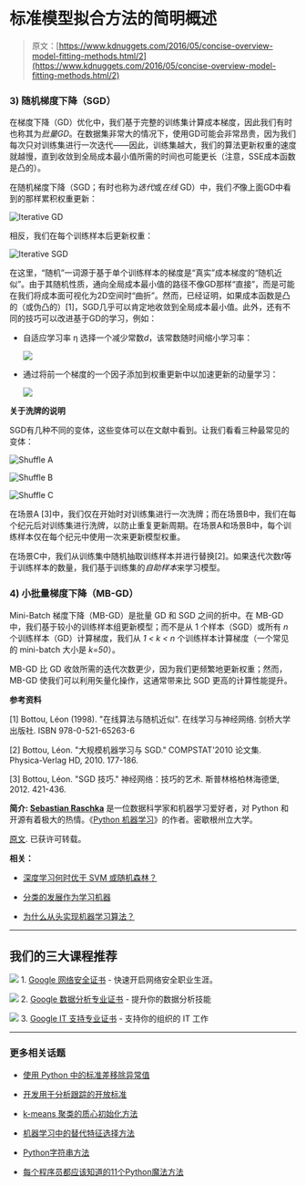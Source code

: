 # 标准模型拟合方法的简明概述

> 原文：[https://www.kdnuggets.com/2016/05/concise-overview-model-fitting-methods.html/2](https://www.kdnuggets.com/2016/05/concise-overview-model-fitting-methods.html/2)

### 3) 随机梯度下降（SGD）

在梯度下降（GD）优化中，我们基于完整的训练集计算成本梯度，因此我们有时也称其为*批量GD*。在数据集非常大的情况下，使用GD可能会非常昂贵，因为我们每次只对训练集进行一次迭代——因此，训练集越大，我们的算法更新权重的速度就越慢，直到收敛到全局成本最小值所需的时间也可能更长（注意，SSE成本函数是凸的）。

在随机梯度下降（SGD；有时也称为*迭代*或*在线* GD）中，我们*不*像上面GD中看到的那样累积权重更新：

![Iterative GD](../Images/df75da212cfd6178769b879d04e8b876.png)

相反，我们在每个训练样本后更新权重：

![Iterative SGD](../Images/6addd7ca1e9e10f4658269976691ca14.png)

在这里，“随机”一词源于基于单个训练样本的梯度是“真实”成本梯度的“随机近似”。由于其随机性质，通向全局成本最小值的路径不像GD那样“直接”，而是可能在我们将成本面可视化为2D空间时“曲折”。然而，已经证明，如果成本函数是凸的（或伪凸的）[1]，SGD几乎可以肯定地收敛到全局成本最小值。此外，还有不同的技巧可以改进基于GD的学习，例如：

+   自适应学习率 η 选择一个减少常数*d*，该常数随时间缩小学习率：

    ![](../Images/7912a1c822b9d201fb58d0b33f3e8e5d.png)

+   通过将前一个梯度的一个因子添加到权重更新中以加速更新的动量学习：

    ![](../Images/66a8769e0d9c7c2cfea9dbbf8481676f.png)

**关于洗牌的说明**

SGD有几种不同的变体，这些变体可以在文献中看到。让我们看看三种最常见的变体：

![Shuffle A](../Images/c7e5510be283093535708988c6cc554e.png)

![Shuffle B](../Images/3b510f5554f7ff0ea8e0e76d518ef035.png)

![Shuffle C](../Images/ce7f311ed56b92dba8bf9225e7e5df12.png)

在场景A [3]中，我们仅在开始时对训练集进行一次洗牌；而在场景B中，我们在每个纪元后对训练集进行洗牌，以防止重复更新周期。在场景A和场景B中，每个训练样本仅在每个纪元中使用一次来更新模型权重。

在场景C中，我们从训练集中随机抽取训练样本并进行替换[2]。如果迭代次数*t*等于训练样本的数量，我们基于训练集的*自助样本*来学习模型。

### 4) 小批量梯度下降（MB-GD）

Mini-Batch 梯度下降（MB-GD）是批量 GD 和 SGD 之间的折中。在 MB-GD 中，我们基于较小的训练样本组更新模型；而不是从 1 个样本（SGD）或所有 *n* 个训练样本（GD）计算梯度，我们从 *1 < k < n* 个训练样本计算梯度（一个常见的 mini-batch 大小是 *k=50*）。

MB-GD 比 GD 收敛所需的迭代次数更少，因为我们更频繁地更新权重；然而，MB-GD 使我们可以利用矢量化操作，这通常带来比 SGD 更高的计算性能提升。

**参考资料**

[1] Bottou, Léon (1998). "在线算法与随机近似". 在线学习与神经网络. 剑桥大学出版社. ISBN 978-0-521-65263-6

[2] Bottou, Léon. "大规模机器学习与 SGD." COMPSTAT'2010 论文集. Physica-Verlag HD, 2010. 177-186.

[3] Bottou, Léon. "SGD 技巧." 神经网络：技巧的艺术. 斯普林格柏林海德堡, 2012. 421-436.

**简介: [Sebastian Raschka](https://twitter.com/rasbt)** 是一位数据科学家和机器学习爱好者，对 Python 和开源有着极大的热情。《[Python 机器学习](https://www.packtpub.com/big-data-and-business-intelligence/python-machine-learning)》的作者。密歇根州立大学。

[原文](https://github.com/rasbt/python-machine-learning-book/blob/master/faq/closed-form-vs-gd.md). 已获许可转载。

**相关：**

+   [深度学习何时优于 SVM 或随机森林？](/2016/04/deep-learning-vs-svm-random-forest.html)

+   [分类的发展作为学习机器](/2016/04/development-classification-learning-machine.html)

+   [为什么从头实现机器学习算法？](/2016/05/implement-machine-learning-algorithms-scratch.html)

* * *

## 我们的三大课程推荐

![](../Images/0244c01ba9267c002ef39d4907e0b8fb.png) 1\. [Google 网络安全证书](https://www.kdnuggets.com/google-cybersecurity) - 快速开启网络安全职业生涯。

![](../Images/e225c49c3c91745821c8c0368bf04711.png) 2\. [Google 数据分析专业证书](https://www.kdnuggets.com/google-data-analytics) - 提升你的数据分析技能

![](../Images/0244c01ba9267c002ef39d4907e0b8fb.png) 3\. [Google IT 支持专业证书](https://www.kdnuggets.com/google-itsupport) - 支持你的组织的 IT 工作

* * *

### 更多相关话题

+   [使用 Python 中的标准差移除异常值](https://www.kdnuggets.com/2017/02/removing-outliers-standard-deviation-python.html)

+   [开发用于分析跟踪的开放标准](https://www.kdnuggets.com/2022/07/developing-open-standard-analytics-tracking.html)

+   [k-means 聚类的质心初始化方法](https://www.kdnuggets.com/2020/06/centroid-initialization-k-means-clustering.html)

+   [机器学习中的替代特征选择方法](https://www.kdnuggets.com/2021/12/alternative-feature-selection-methods-machine-learning.html)

+   [Python字符串方法](https://www.kdnuggets.com/2022/12/python-string-methods.html)

+   [每个程序员都应该知道的11个Python魔法方法](https://www.kdnuggets.com/11-python-magic-methods-every-programmer-should-know)
